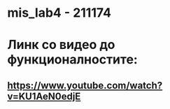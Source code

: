 # mis_lab4 - 211174

# Линк со видео до функционалностите:
## https://www.youtube.com/watch?v=KU1AeN0edjE
